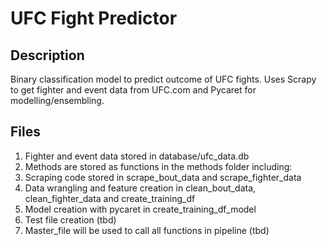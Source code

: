 # UFC Fight Predictor

## Description
Binary classification model to predict outcome of UFC fights. Uses Scrapy to get fighter and event data from UFC.com and Pycaret for modelling/ensembling.

## Files
1. Fighter and event data stored in database/ufc_data.db
2. Methods are stored as functions in the methods folder including:
  1. Scraping code stored in scrape_bout_data and scrape_fighter_data
  2. Data wrangling and feature creation in clean_bout_data, clean_fighter_data and create_training_df
  3. Model creation with pycaret in create_training_df_model
  4. Test file creation (tbd)
3. Master_file will be used to call all functions in pipeline (tbd)  
